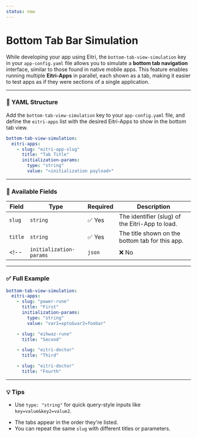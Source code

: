 ```yaml
---
status: new
---
```


# Bottom Tab Bar Simulation

While developing your app using Eitri, the `bottom-tab-view-simulation` key in your `app-config.yaml` file allows you to simulate a **bottom tab navigation** interface, similar to those found in native mobile apps. This feature enables running multiple **Eitri-Apps** in parallel, each shown as a tab, making it easier to test apps as if they were sections of a single application.

---

### 🔧 YAML Structure

Add the `bottom-tab-view-simulation` key to your `app-config.yaml` file, and define the `eitri-apps` list with the desired Eitri-Apps to show in the bottom tab view.

```yaml
bottom-tab-view-simulation:
  eitri-apps:
    - slug: "eitri-app-slug"
      title: "Tab Title"
      initialization-params:
        type: "string"
        value: "<initialization payload>"
```

---

### 🧩 Available Fields

| Field                   | Type     | Required | Description                                     |
| ----------------------- | -------- | -------- | ----------------------------------------------- |
| `slug`                  | `string` | ✅ Yes   | The identifier (slug) of the Eitri-App to load. |
| `title`                 | `string` | ✅ Yes   | The title shown on the bottom tab for this app. |
<!-- | `initialization-params` | `json`   | ❌ No    | Initialization params as JSON (see below).      | -->

<!-- #### `initialization-params` JSON

| Field   | Type     | Required | Description                                                                          |
| ------- | -------- | -------- | ------------------------------------------------------------------------------------ |
| `type`  | `string` | ✅ Yes   | Must be either `"string"` (for query string format) or `"json"` (for JSON payloads). |
| `value` | `string` | ✅ Yes   | The actual initialization value, format depends on `type`.                           |

> Only include `initialization-params` if you need to pass input to the app at startup.
> You **must** set both `type` and `value` if using this field. -->

---

### ✅ Full Example

```yaml
bottom-tab-view-simulation:
  eitri-apps:
    - slug: "power-rune"
      title: "First"
      initialization-params:
        type: "string"
        value: "var1=xpto&var2=foobar"

    - slug: "eihwaz-rune"
      title: "Second"

    - slug: "eitri-doctor"
      title: "Third"

    - slug: "eitri-doctor"
      title: "Fourth"
```

---

### 💡 Tips

- Use `type: "string"` for quick query-style inputs like `key=value&key2=value2`.
<!-- - Use `type: "json"` to pass structured data as a JSON string (e.g., `{ "foo": "bar" }`). -->
<!-- - The `value` must always be a **valid string**, even when the type is `json`. -->
- The tabs appear in the order they're listed.
- You can repeat the same `slug` with different titles or parameters.